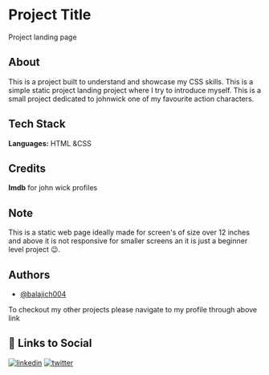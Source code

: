 
# Project Title

Project landing page
## About

This is a project built to understand and showcase my CSS skills. This is a simple static project landing project where I try to  introduce myself. This is a small project dedicated to johnwick one of my favourite action characters.
## Tech Stack

**Languages:** HTML &CSS

## Credits

**Imdb** for john wick profiles

## Note

This is a static web page ideally made for screen's of size over 12 inches and above it is not responsive for smaller screens an it is just a beginner level project 😉.

## Authors

- [@balajich004](https://www.github.com/balajich004)

To checkout my other projects please navigate to my profile through above link 
## 🔗 Links to Social
[![linkedin](https://img.shields.io/badge/linkedin-0A66C2?style=for-the-badge&logo=linkedin&logoColor=white)](https://www.linkedin.com/in/balaji-chennupati-2a7629286/)
[![twitter](https://img.shields.io/badge/twitter-1DA1F2?style=for-the-badge&logo=twitter&logoColor=white)](https://twitter.com/balajich004)

